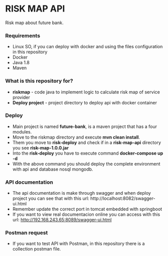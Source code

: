 # RISK MAP API #

Risk map about future bank.

### Requirements ###

* Linux SO, if you can deploy with docker and using the files configuration in this repository
* Docker
* Java 1.8
* Maven


### What is this repository for? ###

* **riskmap** - code java to implement logic to calculate risk map of service provider
* **Deploy project** - project directory to deploy api with docker container

### Deploy ###

* Main project is named **future-bank**, is a maven project that has a four modules.
* Move to the riskmap directory and execute **mvn clean install**.
* Them you move to **risk-deploy** and check if in a **risk-map-api** directory you see **risk-map-1.0.0.jar**
* Into the **risk-deploy** you have to execute command **docker-compose up -d**
* With the above command you should deploy the complete environment with api and database nosql mongodb.

### API documentation ###

* The api documentation is make through swagger and when deploy project you can see that with this url: http://localhost:8082/swagger-ui.html
* Remember update the correct port in tomcat embedded with springboot
* If you want to view real documentacion online you can access with this url: http://192.168.243.65:8089/swagger-ui.html

### Postman request ###

* If you want to test API with Postman, in this repository there is a collection postman file. 
